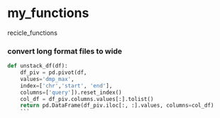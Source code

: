 # my_functions
recicle_functions

### convert long format files to wide
```py
def unstack_df(df):
    df_piv = pd.pivot(df,
    values='dmp_max',
    index=['chr','start', 'end'],
    columns=['query']).reset_index()
    col_df = df_piv.columns.values[:].tolist()
    return pd.DataFrame(df_piv.iloc[:, :].values, columns=col_df)
    ```
